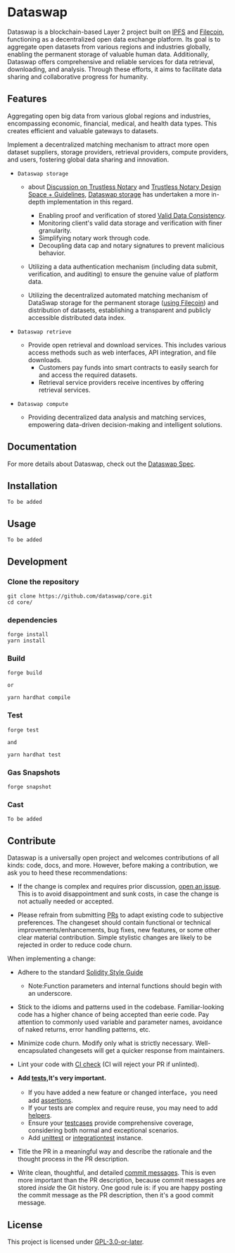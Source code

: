 # Dataswap

Dataswap is a blockchain-based Layer 2 project built on [IPFS](https://ipfs.tech/) and [Filecoin](https://filecoin.io/), functioning as a decentralized open data exchange platform. Its goal is to aggregate open datasets from various regions and industries globally, enabling the permanent storage of valuable human data. Additionally, Dataswap offers comprehensive and reliable services for data retrieval, downloading, and analysis. Through these efforts, it aims to facilitate data sharing and collaborative progress for humanity.

## Features

Aggregating open big data from various global regions and industries, encompassing economic, financial, medical, and health data types. This creates efficient and valuable gateways to datasets.

Implement a decentralized matching mechanism to attract more open dataset suppliers, storage providers, retrieval providers, compute providers, and users, fostering global data sharing and innovation.

* `Dataswap storage`

  * about [Discussion on Trustless Notary](https://docs.google.com/document/d/1KLR6nZ8ic4ARj3J46XsxSE_b1RpDP_z3JBKL4alHGGw/edit?pli=1) and [Trustless Notary Design Space + Guidelines](https://medium.com/filecoin-plus/ideation-trustless-notary-design-space-guidelines-bc21f6d9d5f2), [Dataswap storage](https://github.com/dataswap/specs/tree/main/systems#22-trustless-notary) has undertaken a more in-depth implementation in this regard.
    * Enabling proof and verification of stored [Valid Data Consistency](https://github.com/dataswap/specs/blob/main/algorithms/README.md#2-dataset-consistency-algorithm).
    * Monitoring client's valid data storage and verification with finer granularity.
    * Simplifying notary work through code.
    * Decoupling data cap and notary signatures to prevent malicious behavior.

  * Utilizing a data authentication mechanism (including data submit, verification, and auditing) to ensure the genuine value of platform data.
  * Utilizing the decentralized automated matching mechanism of DataSwap storage for the permanent storage ([using Filecoin](https://filecoin.io/)) and distribution of datasets, establishing a transparent and publicly accessible distributed data index.

* `Dataswap retrieve`

  * Provide open retrieval and download services. This includes various access methods such as web interfaces, API integration, and file downloads.
    * Customers pay funds into smart contracts to easily search for and access the required datasets.
    * Retrieval service providers receive incentives by offering retrieval services.

* `Dataswap compute`

  * Providing decentralized data analysis and matching services, empowering data-driven decision-making and intelligent solutions.


## Documentation

For more details about Dataswap, check out the [Dataswap Spec](https://github.com/dataswap/specs).

## Installation

```shell
To be added
```

## Usage

```shell
To be added
```

## Development

### Clone the repository

```shell
git clone https://github.com/dataswap/core.git
cd core/
```

### dependencies

```shell
forge install
yarn install
```

### Build

```shell
forge build

or 

yarn hardhat compile
```

### Test

```shell
forge test

and

yarn hardhat test
```

### Gas Snapshots

```shell
forge snapshot
```

### Cast

```shell
To be added
```

## Contribute

Dataswap is a universally open project and welcomes contributions of all kinds: code, docs, and more. However, before making a contribution, we ask you to heed these recommendations:

* If the change is complex and requires prior discussion, [open an issue](https://github.com/dataswap/core/issues). This is to avoid disappointment and sunk costs, in case the change is not actually needed or accepted.

* Please refrain from submitting [PRs](https://github.com/dataswap/core/pulls) to adapt existing code to subjective preferences. The changeset should contain functional or technical improvements/enhancements, bug fixes, new features, or some other clear material contribution. Simple stylistic changes are likely to be rejected in order to reduce code churn.

When implementing a change:

* Adhere to the standard [Solidity Style Guide](https://docs.soliditylang.org/en/develop/style-guide.html)
  * Note:Function parameters and internal functions should begin with an underscore.

* Stick to the idioms and patterns used in the codebase. Familiar-looking code has a higher chance of being accepted than eerie code. Pay attention to commonly used variable and parameter names, avoidance of naked returns, error handling patterns, etc.

* Minimize code churn. Modify only what is strictly necessary. Well-encapsulated changesets will get a quicker response from maintainers.

* Lint your code with [CI check](https://github.com/dataswap/core/blob/main/.github/workflows/test.yml) (CI will reject your PR if unlinted).

* **Add [tests](./test/v0.8/Readme.md),It's very important.**
  * If you have added a new feature or changed interface，you need add [assertions](./test/v0.8/assertions).
  * If your tests are complex and require reuse, you may need to add [helpers](./test/v0.8/helpers/).
  * Ensure your [testcases](./test/v0.8/testcases/) provide comprehensive coverage, considering both normal and exceptional scenarios.
  * Add [unittest](./test/v0.8/uinttests/) or [integrationtest](./test/v0.8/integrationtest/) instance.

* Title the PR in a meaningful way and describe the rationale and the thought process in the PR description.

* Write clean, thoughtful, and detailed [commit messages](https://chris.beams.io/posts/git-commit/). This is even more important than the PR description, because commit messages are stored _inside_ the Git history. One good rule is: if you are happy posting the commit message as the PR description, then it's a good commit message.

## License

This project is licensed under [GPL-3.0-or-later](https://www.gnu.org/licenses/gpl-3.0.en.html).
